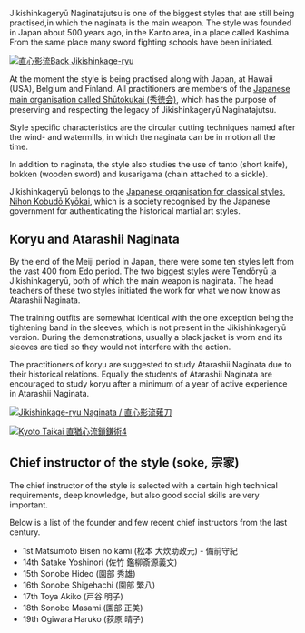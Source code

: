 Jikishinkageryū Naginatajutsu is one of the biggest styles that are still being
practised,in which the naginata is the main weapon. The style was founded in Japan
about 500 years ago, in the Kanto area, in a place called Kashima. From the same
place many sword fighting schools have been initiated.

[![直心影流Back Jikishinkage-ryu](https://live.staticflickr.com/2325/1506012722_3082ee8ed5.jpg)](https://www.flickr.com/photos/7762281@N08/1506012722/ "直心影流Back Jikishinkage-ryu / LMHarstad")

At the moment the style is being practised along with Japan, at Hawaii (USA), Belgium and Finland.
All practitioners are members of the [Japanese main organisation called
Shūtokukai (秀徳会)](http://www.jikishin-naginata.jp/ "Jikishinkageryu Naginatajutsu"),
which has the purpose of preserving and respecting the legacy of Jikishinkageryū Naginatajutsu.

Style specific characteristics are the circular cutting techniques named
after the wind- and watermills, in which the naginata can be in motion all the time.

In addition to naginata, the style also studies the use of tanto (short knife),
bokken (wooden sword) and kusarigama (chain attached to a sickle).

Jikishinkageryū belongs to the [Japanese organisation for classical styles,
Nihon Kobudō Kyōkai](http://www.nihonkobudokyoukai.org/martialarts/059/ "Jikishinkageryu Naginatajutsu - Nihon Kobudo Kyokai"),
which is a society recognised by the Japanese government for authenticating
the historical martial art styles.


## Koryu and Atarashii Naginata

By the end of the Meiji period in Japan, there were some ten styles left from the
vast 400 from Edo period. The two biggest styles were Tendōryū ja Jikishinkageryū,
both of which the main weapon is naginata. The head teachers of these two styles
initiated the work for what we now know as Atarashii Naginata.

The training outfits are somewhat identical with the one exception being the
tightening band in the sleeves, which is not present in the Jikishinkageryū
version. During the demonstrations, usually a black jacket is worn and its
sleeves are tied so they would not interfere with the action.

The practitioners of koryu are suggested to study Atarashii Naginata due to their
historical relations. Equally the students of Atarashii Naginata are encouraged to
study koryu after a minimum of a year of active experience in Atarashii Naginata.

[![Jikishinkage-ryu Naginata / 直心影流薙刀](https://live.staticflickr.com/1322/4601612764_5d17fc7209.jpg)](https://www.flickr.com/photos/oroshi/4601612764/ "Jikishinkage-ryu Naginata / 直心影流薙刀 / Richard")

[![Kyoto Taikai 直猶心流鎖鎌術4](https://live.staticflickr.com/2177/2460687895_0217871d1e.jpg)](https://flickr.com/photos/7762281@N08/2460687895 "Kyoto Taikai 直猶心流鎖鎌術4 / LMHarstad")

## Chief instructor of the style (soke, 宗家)

The chief instructor of the style is selected with a certain high technical requirements,
deep knowledge, but also good social skills are very important.

Below is a list of the founder and few recent chief instructors from the last century.

-   1st Matsumoto Bisen no kami (松本 大炊助政元) - 備前守紀
-   14th Satake Yoshinori (佐竹 鑑柳斎源義文)
-   15th Sonobe Hideo (園部 秀雄)
-   16th Sonobe Shigehachi (園部 繁八)
-   17th Toya Akiko (戸谷 明子)
-   18th Sonobe Masami (園部 正美)
-   19th Ogiwara Haruko (荻原 晴子)
